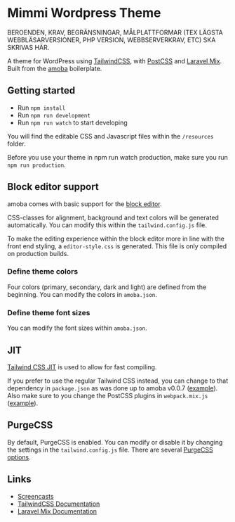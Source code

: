# Mimmi Wordpress Theme

BEROENDEN, KRAV, BEGRÄNSNINGAR, MÅLPLATTFORMAR (TEX LÄGSTA WEBBLÄSARVERSIONER, PHP VERSION, WEBBSERVERKRAV, ETC) SKA SKRIVAS HÄR. 

A theme for WordPress using [TailwindCSS](https://tailwindcss.com/), with [PostCSS](https://postcss.org) and [Laravel Mix](https://laravel-mix.com/). Built from the [amoba](https://github.com/jeffreyvr/amoba.git) boilerplate.

## Getting started

- Run `npm install`
- Run `npm run development`
- Run `npm run watch` to start developing

You will find the editable CSS and Javascript files within the `/resources` folder.

Before you use your theme in npm run watch production, make sure you run `npm run production`.

## Block editor support

amoba comes with basic support for the [block editor](https://wordpress.org/support/article/wordpress-editor/).

CSS-classes for alignment, background and text colors will be generated automatically. You can modify this within the `tailwind.config.js` file.

To make the editing experience within the block editor more in line with the front end styling, a `editor-style.css` is generated. This file is only compiled on production builds.

### Define theme colors

Four colors (primary, secondary, dark and light) are defined from the beginning. You can modify the colors in `amoba.json`.

### Define theme font sizes

You can modify the font sizes within `amoba.json`.

## JIT

[Tailwind CSS JIT](https://github.com/tailwindlabs/tailwindcss-jit) is used to allow for fast compiling.

If you prefer to use the regular Tailwind CSS instead, you can change to that dependency in `package.json` as was done up to amoba v0.0.7 ([example](https://github.com/jeffreyvr/amoba/blob/0.0.7/package.json#L33)).
Also make sure to you change the PostCSS plugins in `webpack.mix.js` ([example](https://github.com/jeffreyvr/amoba/blob/0.0.7/webpack.mix.js#L16)).

## PurgeCSS

By default, PurgeCSS is enabled. You can modify or disable it by changing the settings in the `tailwind.config.js` file. There are several [PurgeCSS options](https://tailwindcss.com/docs/optimizing-for-production#purge-css-options).

## Links

- [Screencasts](https://www.youtube.com/playlist?list=PL6GBdOp044SHIOSCZejodwr1HcYsC43wG)
- [TailwindCSS Documentation](https://tailwindcss.com/docs)
- [Laravel Mix Documentation](https://laravel-mix.com/docs)